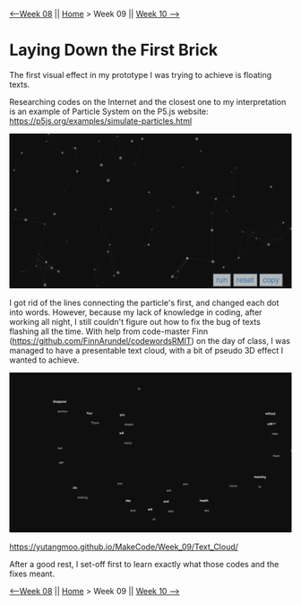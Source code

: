 [⟵Week 08](https://yutangmoo.github.io/MakeCode/Week_08) || [Home](https://yutangmoo.github.io/MakeCode/) > Week 09 ||  [Week 10 ⟶](https://yutangmoo.github.io/MakeCode/Week_10)



# Laying Down the First Brick

The first visual effect in my prototype I was trying to achieve is floating texts.

Researching codes on the Internet and the closest one to my interpretation is an example of Particle System on the P5.js website:
https://p5js.org/examples/simulate-particles.html

![1](https://github.com/YutangMoo/MakeCode/blob/master/Week_09/Images/1.png?raw=true)

I got rid of the lines connecting the particle's first, and changed each dot into words. However, because my lack of knowledge in coding, after working all night, I still couldn't figure out how to fix the bug of texts flashing all the time. With help from code-master Finn (https://github.com/FinnArundel/codewordsRMIT) on the day of class, I was managed to have a presentable text cloud, with a bit of pseudo 3D effect I wanted to achieve.

![2](https://github.com/YutangMoo/MakeCode/blob/master/Week_09/Images/2.png?raw=true)

https://yutangmoo.github.io/MakeCode/Week_09/Text_Cloud/

After a good rest, I set-off first to learn exactly what those codes and the fixes meant.



[⟵Week 08](https://yutangmoo.github.io/MakeCode/Week_08) || [Home](https://yutangmoo.github.io/MakeCode/) > Week 09 ||  [Week 10 ⟶](https://yutangmoo.github.io/MakeCode/Week_10)

